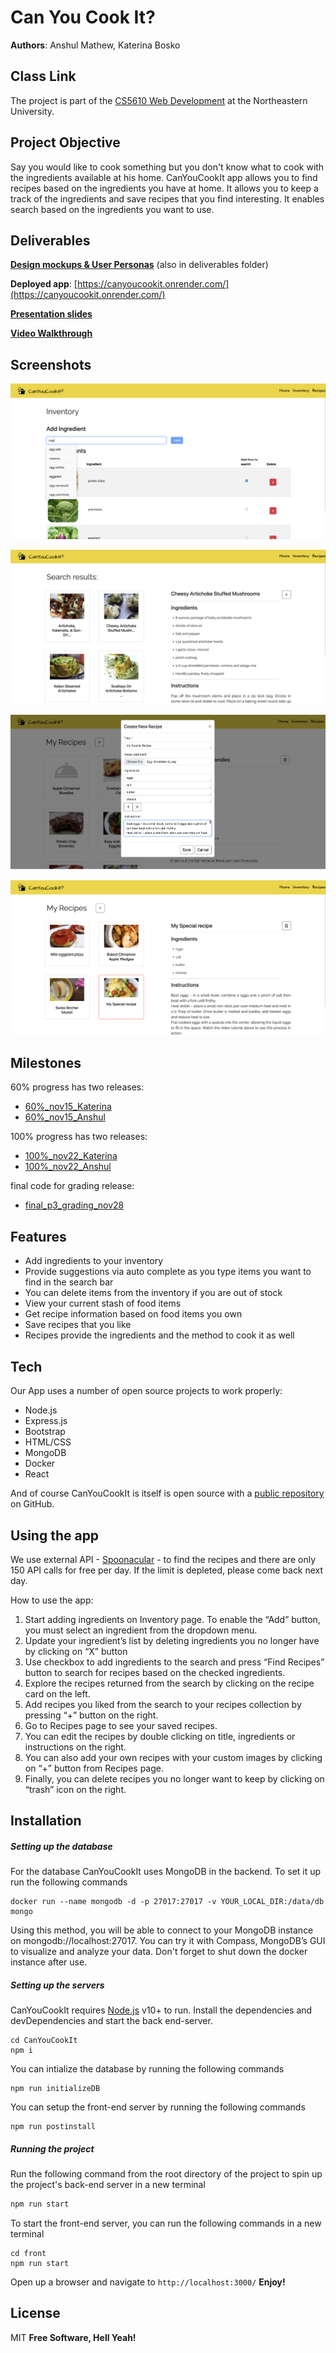# Can You Cook It?

**Authors**: Anshul Mathew, Katerina Bosko

## Class Link

The project is part of the [CS5610 Web Development](http://localhost:3000/https://johnguerra.co/classNamees/webDevelopment_fall_2022/) at the Northeastern University.

## Project Objective

Say you would like to cook something but you don't know what to cook with the ingredients available at his home. CanYouCookIt app allows you to find recipes based on the ingredients you have at home. It allows you to keep a track of the ingredients and save recipes that you find interesting. It enables search based on the ingredients you want to use.

## Deliverables

[**Design mockups & User Personas**](https://docs.google.com/document/d/1CRxxexZEyCP16yBf4R0G67XXxpC9m1gJHOS_grpqLhQ/) (also in deliverables folder)

**Deployed app**: [https://canyoucookit.onrender.com/](https://canyoucookit.onrender.com/)

[**Presentation slides**](https://docs.google.com/presentation/d/1wNVPYCO64ktsuLlQKMthhD9Hebw8t92pKTkfeZH-nO0/edit#slide=id.g17bd83520d7_1_155)

[**Video Walkthrough**](https://www.youtube.com/watch?v=sC2YmiDTYjw)

## Screenshots

![Inventory Page](https://github.com/Anchellon/CanYouCookIt/blob/main/deliverables/inventory-page.png)

![Search Results](https://github.com/Anchellon/CanYouCookIt/blob/main/deliverables/search-results.png)

![Create New Recipe](https://github.com/Anchellon/CanYouCookIt/blob/main/deliverables/create-new-recipe.png)

![My Recipes Page](https://github.com/Anchellon/CanYouCookIt/blob/main/deliverables/my-recipes-page.png)


## Milestones

60% progress has two releases:

- [60%\_nov15_Katerina](https://github.com/Anchellon/CanYouCookIt/releases/tag/60%25_nov15_Katerina)
- [60%\_nov15_Anshul](https://github.com/Anchellon/CanYouCookIt/releases/tag/60%25_nov15_Anshul)

100% progress has two releases:

- [100%\_nov22_Katerina](https://github.com/Anchellon/CanYouCookIt/releases/tag/100%25_nov22_Katerina)
- [100%\_nov22_Anshul](https://github.com/Anchellon/CanYouCookIt/releases/tag/100%25_nov22_Anshul)

final code for grading release:
- [final_p3_grading_nov28](https://github.com/Anchellon/CanYouCookIt/releases/tag/final_p3_grading_nov28)

## Features

- Add ingredients to your inventory
- Provide suggestions via auto complete as you type items you want to find in the search bar
- You can delete items from the inventory if you are out of stock
- View your current stash of food items
- Get recipe information based on food items you own
- Save recipes that you like
- Recipes provide the ingredients and the method to cook it as well

## Tech

Our App uses a number of open source projects to work properly:

- Node.js
- Express.js
- Bootstrap
- HTML/CSS
- MongoDB
- Docker
- React

And of course CanYouCookIt is itself is open source with a [public repository](https://github.com/Anchellon/CanYouCookIt) on GitHub.

## Using the app

We use external API - [Spoonacular](https://spoonacular.com/) - to find the recipes and there are only 150 API calls for free per day. If the limit is depleted, please come back next day.

How to use the app:

1. Start adding ingredients on Inventory page. To enable the “Add” button, you must select an ingredient from the dropdown menu.
2. Update your ingredient’s list by deleting ingredients you no longer have by clicking on “X” button
3. Use checkbox to add ingredients to the search and press “Find Recipes” button to search for recipes based on the checked ingredients.
4. Explore the recipes returned from the search by clicking on the recipe card on the left.
5. Add recipes you liked from the search to your recipes collection by pressing “+” button on the right.
6. Go to Recipes page to see your saved recipes.
7. You can edit the recipes by double clicking on title, ingredients or instructions on the right.
8. You can also add your own recipes with your custom images by clicking on “+” button from Recipes page.
9. Finally, you can delete recipes you no longer want to keep by clicking on “trash” icon on the right.

## Installation

##### Setting up the database

For the database CanYouCookIt uses MongoDB in the backend. To set it up run the following commands

```
docker run --name mongodb -d -p 27017:27017 -v YOUR_LOCAL_DIR:/data/db mongo
```

Using this method, you will be able to connect to your MongoDB instance on mongodb://localhost:27017. You can try it with Compass, MongoDB’s GUI to visualize and analyze your data.
Don't forget to shut down the docker instance after use.

##### Setting up the servers

CanYouCookIt requires [Node.js](https://nodejs.org/) v10+ to run.
Install the dependencies and devDependencies and start the back end-server.

```
cd CanYouCookIt
npm i
```

You can intialize the database by running the following commands

```
npm run initializeDB
```

You can setup the front-end server by running the following commands

```
npm run postinstall
```

##### Running the project

Run the following command from the root directory of the project to spin up the project's back-end server in a new terminal

```sh
npm run start
```

To start the front-end server, you can run the following commands in a new terminal

```
cd front
npm run start
```

Open up a browser and navigate to `http://localhost:3000/`
**Enjoy!**

## License

MIT
**Free Software, Hell Yeah!**
